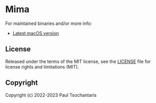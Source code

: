 Mima
====

For maintained binaries and/or more info:

- [Latest macOS version](http://www.bru.build/mima)

## License

Released under the terms of the MIT license, see the [LICENSE](LICENSE.txt) file for license rights and limitations (MIT).

## Copyright

Copyright (c) 2022-2023 Paul Tsochantaris

